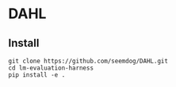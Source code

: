 # DAHL

## Install
```
git clone https://github.com/seemdog/DAHL.git
cd lm-evaluation-harness
pip install -e .
```
